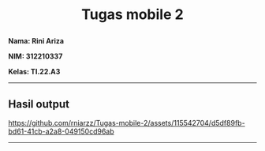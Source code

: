 <h1 <p align="center"><b>Tugas mobile 2</b></p></h1> 

**Nama: Rini Ariza**

**NIM: 312210337**

**Kelas: TI.22.A3**

---

## Hasil output

https://github.com/rniarzz/Tugas-mobile-2/assets/115542704/d5df89fb-bd61-41cb-a2a8-049150cd96ab

---
